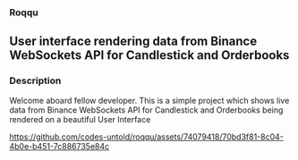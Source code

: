 ### Roqqu
## User interface rendering data from Binance WebSockets API for Candlestick and Orderbooks 
### Description

Welcome aboard fellow developer. This is a simple project which shows live data from Binance WebSockets API for Candlestick and Orderbooks being rendered on a beautiful User Interface

https://github.com/codes-untold/roqqu/assets/74079418/70bd3f81-8c04-4b0e-b451-7c886735e84c

